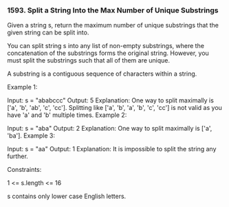 ### 1593. Split a String Into the Max Number of Unique Substrings

Given a string s, return the maximum number of unique substrings that the given string can be split into.

You can split string s into any list of non-empty substrings, where the concatenation of the substrings forms the original string. However, you must split the substrings such that all of them are unique.

A substring is a contiguous sequence of characters within a string.

 

Example 1:

Input: s = "ababccc"
Output: 5
Explanation: One way to split maximally is ['a', 'b', 'ab', 'c', 'cc']. Splitting like ['a', 'b', 'a', 'b', 'c', 'cc'] is not valid as you have 'a' and 'b' multiple times.
Example 2:

Input: s = "aba"
Output: 2
Explanation: One way to split maximally is ['a', 'ba'].
Example 3:

Input: s = "aa"
Output: 1
Explanation: It is impossible to split the string any further.
 

Constraints:

1 <= s.length <= 16

s contains only lower case English letters.